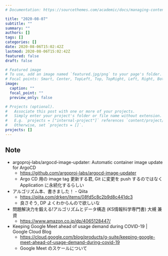 ```yaml
---
# Documentation: https://sourcethemes.com/academic/docs/managing-content/

title: "2020-08-07"
subtitle: ""
summary: ""
authors: []
tags: []
categories: []
date: 2020-08-06T15:02:42Z
lastmod: 2020-08-06T15:02:42Z
featured: false
draft: false

# Featured image
# To use, add an image named `featured.jpg/png` to your page's folder.
# Focal points: Smart, Center, TopLeft, Top, TopRight, Left, Right, BottomLeft, Bottom, BottomRight.
image:
  caption: ""
  focal_point: ""
  preview_only: false

# Projects (optional).
#   Associate this post with one or more of your projects.
#   Simply enter your project's folder or file name without extension.
#   E.g. `projects = ["internal-project"]` references `content/project/deep-learning/index.md`.
#   Otherwise, set `projects = []`.
projects: []
---
```


## Note

* argoproj-labs/argocd-image-updater: Automatic container image update for ArgoCD
  * https://github.com/argoproj-labs/argocd-image-updater
  * Argo CD 用の image tag 更新する君, Git に変更を push するのではなく Application に永続化するらしい
* アルゴリズム本、書きました！ - Qiita
  * https://qiita.com/drken/items/08fd5c8c2b9d8c441dc3
  * 良さそう, DP よくわからんので欲しいな
* 問題解決力を鍛える!アルゴリズムとデータ構造 (KS情報科学専門書)   大槻 兼資 
  * https://www.amazon.co.jp/dp/4065128447/
* Keeping Google Meet ahead of usage demand during COVID-19 | Google Cloud Blog
  * https://cloud.google.com/blog/products/g-suite/keeping-google-meet-ahead-of-usage-demand-during-covid-19
  * Google Meet のスケールについて
